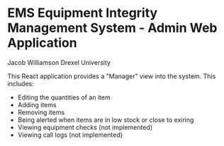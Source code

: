 # EMS Equipment Integrity Management System - Admin Web Application

Jacob Williamson
Drexel University

This React application provides a "Manager" view into the system. This includes:
- Editing the quantities of an item
- Adding items
- Removing items
- Being alerted when items are in low stock or close to exiring
- Viewing equipment checks (not implemented)
- Viewing call logs (not implemented)

